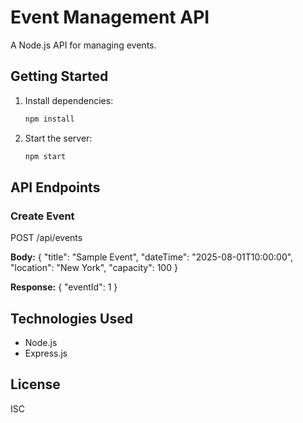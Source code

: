 # Event Management API

A Node.js API for managing events.

## Getting Started

1. Install dependencies:
   ```bash
   npm install
   ```

2. Start the server:
   ```bash
   npm start
   ```

## API Endpoints

### Create Event
POST /api/events

**Body:**
{
  "title": "Sample Event",
  "dateTime": "2025-08-01T10:00:00",
  "location": "New York",
  "capacity": 100
}

**Response:**
{
  "eventId": 1
}

## Technologies Used

- Node.js
- Express.js

## License

ISC
